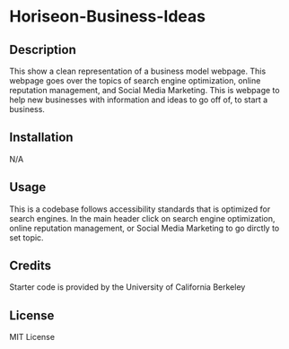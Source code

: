 # Horiseon-Business-Ideas

## Description


This show a clean representation of a business model webpage. This webpage goes over the topics of search engine optimization, online reputation management, and Social Media Marketing. This is webpage to help new businesses with information and ideas to go off of, to start a business.


## Installation


N/A


## Usage


 This is a codebase follows accessibility standards that is optimized for search engines.
 In the main header click on search engine optimization, online reputation management, or Social Media Marketing to go dirctly to set topic.


## Credits


Starter code is provided by the University of California Berkeley


## License


MIT License


